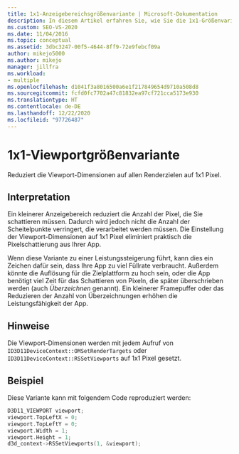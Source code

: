 ```yaml
---
title: 1x1-Anzeigebereichsgrößenvariante | Microsoft-Dokumentation
description: In diesem Artikel erfahren Sie, wie Sie die 1x1-Größenvariante für den Anzeigebereich anwenden, um die Maße des Anzeigebereichs auf allen Renderzielen auf 1x1 Pixel zu reduzieren.
ms.custom: SEO-VS-2020
ms.date: 11/04/2016
ms.topic: conceptual
ms.assetid: 3dbc3247-00f5-4644-8ff9-72e9febcf09a
author: mikejo5000
ms.author: mikejo
manager: jillfra
ms.workload:
- multiple
ms.openlocfilehash: d1041f3a8016500a6e1f217849654d9710a508d8
ms.sourcegitcommit: fcfd0fc7702a47c81832ea97cf721cca5173e930
ms.translationtype: HT
ms.contentlocale: de-DE
ms.lasthandoff: 12/22/2020
ms.locfileid: "97726487"
---
```

# <a name="1x1-viewport-size-variant"></a>1x1-Viewportgrößenvariante
Reduziert die Viewport-Dimensionen auf allen Renderzielen auf 1x1 Pixel.

## <a name="interpretation"></a>Interpretation
 Ein kleinerer Anzeigebereich reduziert die Anzahl der Pixel, die Sie schattieren müssen. Dadurch wird jedoch nicht die Anzahl der Scheitelpunkte verringert, die verarbeitet werden müssen. Die Einstellung der Viewport-Dimensionen auf 1x1 Pixel eliminiert praktisch die Pixelschattierung aus Ihrer App.

 Wenn diese Variante zu einer Leistungssteigerung führt, kann dies ein Zeichen dafür sein, dass Ihre App zu viel Füllrate verbraucht. Außerdem könnte die Auflösung für die Zielplattform zu hoch sein, oder die App benötigt viel Zeit für das Schattieren von Pixeln, die später überschrieben werden (auch *Überzeichnen* genannt). Ein kleinerer Framepuffer oder das Reduzieren der Anzahl von Überzeichnungen erhöhen die Leistungsfähigkeit der App.

## <a name="remarks"></a>Hinweise
 Die Viewport-Dimensionen werden mit jedem Aufruf von `ID3D11DeviceContext::OMSetRenderTargets` oder `ID3D11DeviceContext::RSSetViewports` auf 1x1 Pixel gesetzt.

## <a name="example"></a>Beispiel
 Diese Variante kann mit folgendem Code reproduziert werden:

```cpp
D3D11_VIEWPORT viewport;
viewport.TopLeftX = 0;
viewport.TopLeftY = 0;
viewport.Width = 1;
viewport.Height = 1;
d3d_context->RSSetViewports(1, &viewport);
```
